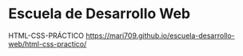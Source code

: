 # Escuela de Desarrollo Web

HTML-CSS-PRÁCTICO https://mari709.github.io/escuela-desarrollo-web/html-css-practico/
